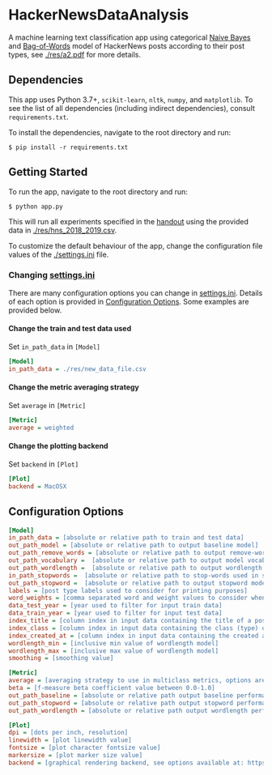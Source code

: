 # HackerNewsDataAnalysis

A machine learning text classification app using categorical [Naive Bayes](https://en.wikipedia.org/wiki/Naive_Bayes_classifier) and [Bag-of-Words](https://en.wikipedia.org/wiki/Bag-of-words_model) model of HackerNews posts according to their post types, see [./res/a2.pdf](./res/a2.pdf) for more details.

## Dependencies
This app uses Python 3.7+, `scikit-learn`, `nltk`, `numpy`, and `matplotlib`. To see the list of all dependencies (including indirect dependencies), consult `requirements.txt`.

To install the dependencies, navigate to the root directory and run:
```shell
$ pip install -r requirements.txt
```

## Getting Started
To run the app, navigate to the root directory and run:
```shell 
$ python app.py
```

This will run all experiments specified in the [handout](./res/a2.pdf) using the provided data in [./res/hns_2018_2019.csv](hns_2018_2019.csv).

To customize the default behaviour of the app, change the configuration file values of the [./settings.ini](./settings.ini) file.

### Changing [settings.ini](./settings.ini)

There are many configuration options you can change in [settings.ini](./settings.ini). Details of each option is provided in [Configuration Options](#configuration-options). Some examples are provided below.

#### Change the train and test data used

Set `in_path_data` in `[Model]`
```ini
[Model]
in_path_data = ./res/new_data_file.csv
```

#### Change the metric averaging strategy

Set `average` in `[Metric]`
```ini
[Metric]
average = weighted
```

#### Change the plotting backend
Set `backend` in `[Plot]`
```ini
[Plot]
backend = MacOSX
```

## Configuration Options
```ini
[Model]
in_path_data = [absolute or relative path to train and test data]
out_path_model = [absolute or relative path to output baseline model]
out_path_remove_words = [absolute or relative path to output remove-words model]
out_path_vocabulary =  [absolute or relative path to output model vocabulary]
out_path_wordlength =  [absolute or relative path to output wordlength model]
in_path_stopwords =  [absolute or relative path to stop-words used in stopword model]
out_path_stopword =  [absolute or relative path to output stopword model]
labels = [post type labels used to consider for printing purposes]
word_weights = [comma separated word and weight values to consider when scoring]
data_test_year = [year used to filter for input train data]
data_train_year = [year used to filter for input test data]
index_title = [column index in input data containing the title of a post]
index_class = [column index in input data containing the class (type) of a post]
index_created_at = [column index in input data containing the created at date of a post]
wordlength_min = [inclusive min value of wordlength model]
wordlength_max = [inclusive max value of wordlength model]
smoothing = [smoothing value]

[Metric]
average = [averaging strategy to use in multiclass metrics, options are 'weighted', 'micro', 'macro', see more details at: https://scikit-learn.org/stable/modules/model_evaluation.html#multiclass-and-multilabel-classification]
beta = [f-measure beta coefficient value between 0.0-1.0]
out_path_baseline = [absolute or relative path output baseline performance result]
out_path_stopword = [absolute or relative path output stopword performance result]
out_path_wordlength = [absolute or relative path output wordlength performance result]

[Plot]
dpi = [dots per inch, resolution]
linewidth = [plot linewidth value]
fontsize = [plot character fontsize value]
markersize = [plot marker size value]
backend = [graphical rendering backend, see options available at: https://matplotlib.org/faq/usage_faq.html#what-is-a-backend]
```